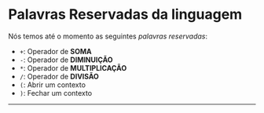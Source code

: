 # Palavras Reservadas da linguagem

Nós temos até o momento as seguintes *palavras reservadas*:

- `+`: Operador de **SOMA**
- `-`: Operador de **DIMINUIÇÃO**
- `*`: Operador de **MULTIPLICAÇÃO**
- `/`: Operador de **DIVISÃO**
- `(`: Abrir um contexto
- `)`: Fechar um contexto

---